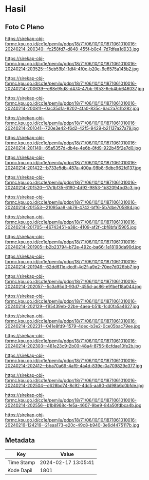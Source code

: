 # Hasil

## Foto C Plano

https://sirekap-obj-formc.kpu.go.id/cc1e/pemilu/pdpr/18/71/06/10/10/1871061010016-20240214-200340--fc258fd7-d848-455f-b0c4-7d7dfea1d933.jpg

https://sirekap-obj-formc.kpu.go.id/cc1e/pemilu/pdpr/18/71/06/10/10/1871061010016-20240214-203525--15eb59b1-1df4-4f0c-b20e-6e6575a145b2.jpg

https://sirekap-obj-formc.kpu.go.id/cc1e/pemilu/pdpr/18/71/06/10/10/1871061010016-20240214-200639--e88e95d8-d474-47bb-9f53-6eb4bb646037.jpg

https://sirekap-obj-formc.kpu.go.id/cc1e/pemilu/pdpr/18/71/06/10/10/1871061010016-20240214-200811--0ac35d1a-8202-4fa0-835c-6ac2a7c1b282.jpg

https://sirekap-obj-formc.kpu.go.id/cc1e/pemilu/pdpr/18/71/06/10/10/1871061010016-20240214-201041--720e3e42-f6d2-42f5-9429-b21137a27a79.jpg

https://sirekap-obj-formc.kpu.go.id/cc1e/pemilu/pdpr/18/71/06/10/10/1871061010016-20240214-201149--65a5357d-db4e-4e6b-8fd9-922b45f2e7d0.jpg

https://sirekap-obj-formc.kpu.go.id/cc1e/pemilu/pdpr/18/71/06/10/10/1871061010016-20240214-201422--b733e5db-487a-400a-98b8-6dbc962fd137.jpg

https://sirekap-obj-formc.kpu.go.id/cc1e/pemilu/pdpr/18/71/06/10/10/1871061010016-20240214-201520--17c1bf35-6190-4d92-9853-1b82094bd3c3.jpg

https://sirekap-obj-formc.kpu.go.id/cc1e/pemilu/pdpr/18/71/06/10/10/1871061010016-20240214-201553--21095aa8-ab76-4742-bff6-5b7dbe705884.jpg

https://sirekap-obj-formc.kpu.go.id/cc1e/pemilu/pdpr/18/71/06/10/10/1871061010016-20240214-201705--46743451-a38c-4109-af2f-cbf8bfa15905.jpg

https://sirekap-obj-formc.kpu.go.id/cc1e/pemilu/pdpr/18/71/06/10/10/1871061010016-20240214-201905--b2b23794-b72e-492c-ba66-1e18193da90d.jpg

https://sirekap-obj-formc.kpu.go.id/cc1e/pemilu/pdpr/18/71/06/10/10/1871061010016-20240214-201946--62dd611e-dcdf-4d2f-a9e2-70ee7d026bb7.jpg

https://sirekap-obj-formc.kpu.go.id/cc1e/pemilu/pdpr/18/71/06/10/10/1871061010016-20240214-202057--5c3a95d3-93d7-455d-ac86-e91bef18a044.jpg

https://sirekap-obj-formc.kpu.go.id/cc1e/pemilu/pdpr/18/71/06/10/10/1871061010016-20240214-202129--f95439eb-22be-4aea-b51b-1cd0fa5a4627.jpg

https://sirekap-obj-formc.kpu.go.id/cc1e/pemilu/pdpr/18/71/06/10/10/1871061010016-20240214-202231--041e8fd9-1579-4dec-b3e2-0ce05bac79ee.jpg

https://sirekap-obj-formc.kpu.go.id/cc1e/pemilu/pdpr/18/71/06/10/10/1871061010016-20240214-202303--481e23c9-2b00-48a4-8755-8cfdae10fe2b.jpg

https://sirekap-obj-formc.kpu.go.id/cc1e/pemilu/pdpr/18/71/06/10/10/1871061010016-20240214-202412--bba70a69-4af9-4a4d-839e-0a709829e377.jpg

https://sirekap-obj-formc.kpu.go.id/cc1e/pemilu/pdpr/18/71/06/10/10/1871061010016-20240214-202504--c628bd74-8c92-4dc5-aa90-dd98b6c0bfde.jpg

https://sirekap-obj-formc.kpu.go.id/cc1e/pemilu/pdpr/18/71/06/10/10/1871061010016-20240214-202556--b1b8968c-fe5a-4607-9be9-84a50fdbca4b.jpg

https://sirekap-obj-formc.kpu.go.id/cc1e/pemilu/pdpr/18/71/06/10/10/1871061010016-20240216-124216--21eaa173-e20c-49c8-b940-3e6d4475117b.jpg


## Metadata

| Key        | Value               |
| ---------- | ------------------- |
| Time Stamp | 2024-02-17 13:05:41 |
| Kode Dapil | 1801                |



